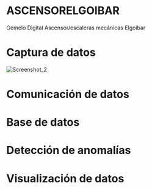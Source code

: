 # ASCENSORELGOIBAR
Gemelo Digital Ascensor/escaleras mecánicas Elgoibar


# Captura de datos 

![Screenshot_2]([[https://github.com/username/test/assets/108919293/d8206e8b-5c62-49f9-94e4-19b9d9d5c6e6](https://github.com/Arakistech/ASCENSORELGOIBAR/blob/main/IMG/Acelerometro.jpeg)](https://github.com/Arakistech/ASCENSORELGOIBAR/blob/main/IMG/Acelerometro.jpeg?raw=true))
# Comunicación de datos


# Base de datos


# Detección de anomalías


# Visualización de datos
